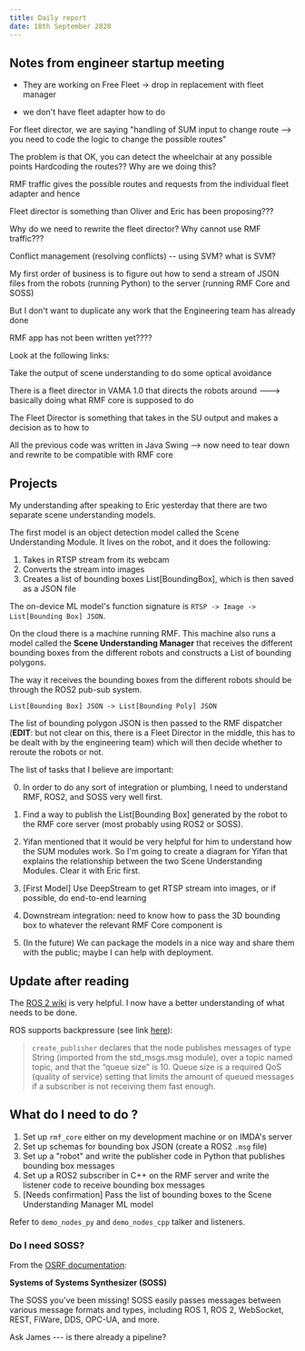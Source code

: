 ```yaml
---
title: Daily report
date: 18th September 2020
---
```


## Notes from engineer startup meeting

- They are working on Free Fleet -> drop in replacement with fleet manager

- we don't have fleet adapter how to do

For fleet director, we are saying
"handling of SUM input to change route --> you need to code the logic to change the possible routes"

The problem is that OK, you can detect the wheelchair at any possible points
Hardcoding the routes?? Why are we doing this?

RMF traffic gives the possible routes and requests from the individual fleet adapter
and hence

Fleet director is something than Oliver and Eric has been proposing???

Why do we need to rewrite the fleet director? Why cannot use RMF traffic???

Conflict management (resolving conflicts) -- using SVM? what is SVM?

My first order of business is to figure out how to send a stream of JSON files from
the robots (running Python) to the server (running RMF Core and SOSS)

But I don't want to duplicate any work that the Engineering team has already done

RMF app has not been written yet????

Look at the following links:

[](https://osrf.github.io/ros2multirobotbook/soss.html)
[](https://soss.docs.eprosima.com/en/latest/index.html)

Take the output of scene understanding to do some optical avoidance

There is a fleet director in VAMA 1.0 that directs the robots around ---> basically doing what RMF core is supposed to do

The Fleet Director is something that takes in the SU output and makes a decision as to how to

All the previous code was written in Java Swing --> now need to tear down and rewrite to be compatible with RMF core

## Projects

My understanding after speaking to Eric yesterday that there are two separate
scene understanding models.

The first model is an object detection model called the Scene Understanding Module. It lives on the robot,
and it does the following:

1. Takes in RTSP stream from its webcam
2. Converts the stream into images
3. Creates a list of bounding boxes List[BoundingBox], which is then saved as a JSON file

The on-device ML model's function signature is `RTSP -> Image -> List[Bounding Box] JSON`.

On the cloud there is a machine running RMF.
This machine also runs a model called the **Scene Understanding Manager**
that receives the different bounding boxes from the different robots
and constructs a List of bounding polygons.

The way it receives the bounding boxes from the different robots should be
through the ROS2 pub-sub system.

`List[Bounding Box] JSON -> List[Bounding Poly] JSON`

The list of bounding polygon JSON is then passed to the RMF dispatcher
(**EDIT**: but not clear on this, there is a Fleet Director in the middle,
this has to be dealt with by the engineering team)
which will then decide whether to reroute the robots or not.

The list of tasks that I believe are important:

0. In order to do any sort of integration or plumbing,
   I need to understand RMF, ROS2, and SOSS very well first.
1. Find a way to publish the List[Bounding Box] generated by the robot
   to the RMF core server (most probably using ROS2 or SOSS).
2. Yifan mentioned that it would be very helpful for him to understand
   how the SUM modules work.
   So I'm going to create a diagram for Yifan that explains the relationship
   between the two Scene Understanding Modules.
   Clear it with Eric first.

3. [First Model] Use DeepStream to get RTSP stream into images, or if possible, do end-to-end
   learning
4. Downstream integration: need to know how to pass the 3D bounding box to whatever
   the relevant RMF Core component is
5. (In the future) We can package the models in a nice way and share them with
   the public; maybe I can help with deployment.

## Update after reading

The [ROS 2 wiki](https://index.ros.org/doc/ros2/Concepts/#conceptshome) is very helpful.
I now have a better understanding of what needs to be done.

ROS supports backpressure (see link [here](https://index.ros.org/doc/ros2/Tutorials/Writing-A-Simple-Py-Publisher-And-Subscriber/)):

> `create_publisher` declares that the node publishes messages of type String (imported from the std_msgs.msg module), over a topic named topic, and that the “queue size” is 10. Queue size is a required QoS (quality of service) setting that limits the amount of queued messages if a subscriber is not receiving them fast enough.

## What do I need to do ?

1. Set up `rmf_core` either on my development machine or on IMDA's server
2. Set up schemas for bounding box JSON (create a ROS2 `.msg` file)
3. Set up a "robot" and write the publisher code in Python that publishes bounding box messages
4. Set up a ROS2 subscriber in C++ on the RMF server and
   write the listener code to receive bounding box messages
5. [Needs confirmation] Pass the list of bounding boxes to the
   Scene Understanding Manager ML model

Refer to `demo_nodes_py` and `demo_nodes_cpp` talker and listeners.

### Do I need SOSS?

From the [OSRF documentation](https://osrf.github.io/ros2multirobotbook/intro.html):

**Systems of Systems Synthesizer (SOSS)**

The SOSS you've been missing! SOSS easily passes messages between various message formats and types, including ROS 1, ROS 2, WebSocket, REST, FiWare, DDS, OPC-UA, and more.

Ask James --- is there already a pipeline?
